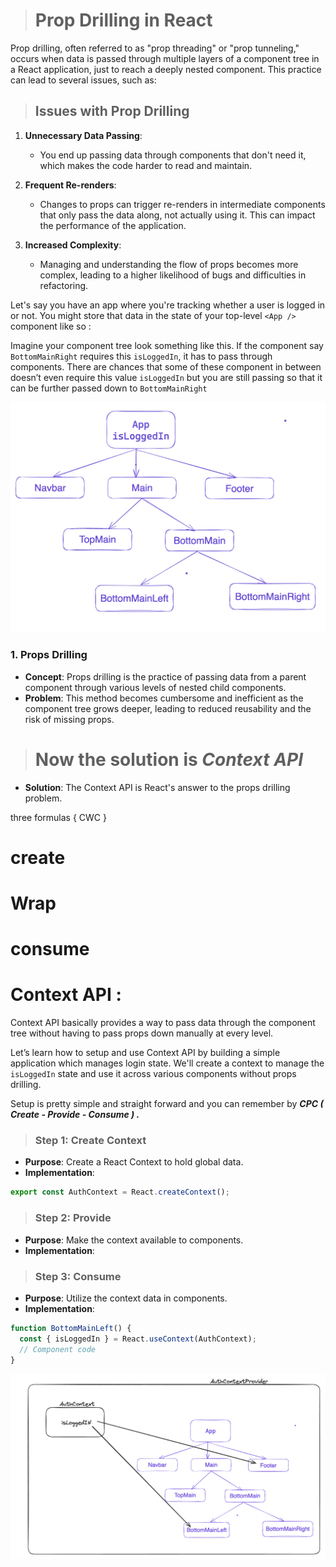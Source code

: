 
># Prop Drilling in React

Prop drilling, often referred to as "prop threading" or "prop tunneling," occurs when data is passed through multiple layers of a component tree in a React application, just to reach a deeply nested component. This practice can lead to several issues, such as:

>## Issues with Prop Drilling

1. **Unnecessary Data Passing**: 
   - You end up passing data through components that don't need it, which makes the code harder to read and maintain.

2. **Frequent Re-renders**: 
   - Changes to props can trigger re-renders in intermediate components that only pass the data along, not actually using it. This can impact the performance of the application.

3. **Increased Complexity**: 
   - Managing and understanding the flow of props becomes more complex, leading to a higher likelihood of bugs and difficulties in refactoring.


Let's say you have an app where you're tracking whether a user is logged in or not. You might store that data in the state of your top-level `<App />` component like so : 

Imagine your component tree look something like this.  If the component say `BottomMainRight` requires this `isLoggedIn`, it has to pass through components. There are chances that some of these component in between doesn’t even require this value `isLoggedIn` but you are still passing so that it can be further passed down to `BottomMainRight`

![Propdrilling](./example1/src/assets/Propdrilling.png)


### 1. Props Drilling

- **Concept**: Props drilling is the practice of passing data from a parent component through various levels of nested child components.
- **Problem**: This method becomes cumbersome and inefficient as the component tree grows deeper, leading to reduced reusability and the risk of missing props.


># Now the solution is *Context API*

- **Solution**: The Context API is React's answer to the props drilling problem.

three formulas 
 { CWC }
# create 
# Wrap
# consume


# Context API :

Context API basically provides a way to pass data through the component tree without having to pass props down manually at every level.

Let’s learn how to setup and use Context API by building a simple application which manages login state.  We'll create a context to manage the `isLoggedIn` state and use it across various components without props drilling.

Setup is pretty simple and straight forward and you can remember by 
***CPC ( Create - Provide - Consume ) .***


>### Step 1: Create Context

- **Purpose**: Create a React Context to hold global data.
- **Implementation**:

```javascript
export const AuthContext = React.createContext();
```

>### Step 2: Provide

- **Purpose**: Make the context available to components.
- **Implementation**:

>### Step 3: Consume

- **Purpose**: Utilize the context data in components.
- **Implementation**:

```javascript
function BottomMainLeft() {
  const { isLoggedIn } = React.useContext(AuthContext);
  // Component code
}
```

![Context API](./example2/src/assets/context.png)